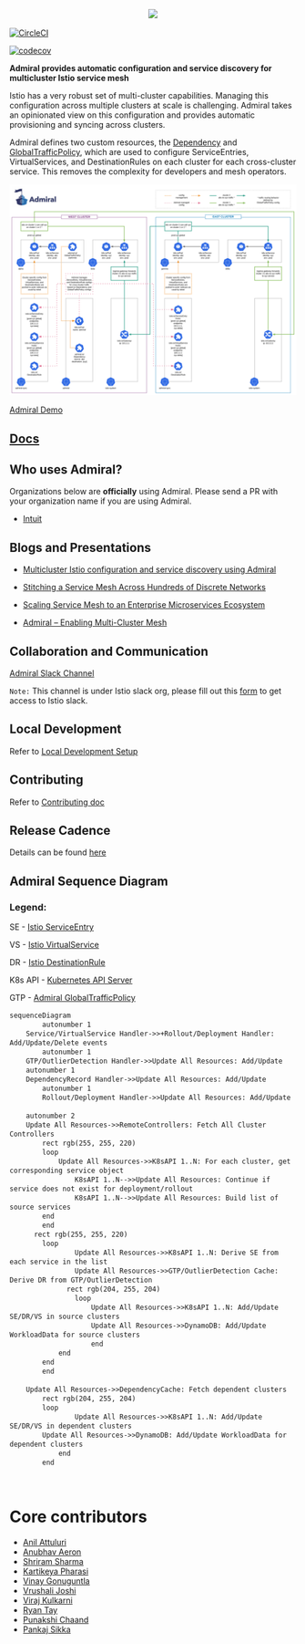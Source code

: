 
<p align="center">
  <img src="https://user-images.githubusercontent.com/35096265/65359707-33216900-dbb2-11e9-8622-dc76c3882c02.png" width="500">
</p>


[//]: # (Build Status)

[![CircleCI](https://circleci.com/gh/istio-ecosystem/admiral/tree/master.svg?style=svg)](https://circleci.com/gh/istio-ecosystem/admiral/tree/master)

[//]: # (Code Coverage)

[![codecov](https://codecov.io/gh/istio-ecosystem/admiral/branch/master/graph/badge.svg)](https://codecov.io/gh/istio-ecosystem/admiral)

[//]: # (usage)

**Admiral provides automatic configuration and service discovery for multicluster Istio service mesh**

Istio has a very robust set of multi-cluster capabilities.  Managing this configuration across multiple clusters at scale is challenging.  Admiral takes an opinionated view on this configuration and provides automatic provisioning and syncing across clusters.

Admiral defines two custom resources, the [Dependency](./docs/Architecture.md#dependency) and [GlobalTrafficPolicy](./docs/Architecture.md#global-traffic-policy), which are used to configure ServiceEntries, VirtualServices, and DestinationRules on each cluster for each cross-cluster service. This removes the complexity for developers and mesh operators.

![alt text](./docs/diagrams/admiral.svg)

[Admiral Demo](https://www.youtube.com/watch?v=cwQpt1t287c)

## [Docs](./docs/Index.md)

## Who uses Admiral?

Organizations below are **officially** using Admiral. Please send a PR with your organization name if you are using Admiral.

* [Intuit](https://www.intuit.com/)

## Blogs and Presentations

* [Multicluster Istio configuration and service discovery using Admiral](https://istio.io/blog/2020/multi-cluster-mesh-automation/)

* [Stitching a Service Mesh Across Hundreds of Discrete Networks](https://www.youtube.com/watch?v=EWyNbBn1vns)

* [Scaling Service Mesh to an Enterprise Microservices Ecosystem](https://apiworld2019aidevworld2019.sched.com/event/SLIQ/pro-talk-scaling-service-mesh-to-an-enterprise-microservices-ecosystem)

* [Admiral – Enabling Multi-Cluster Mesh](https://www.meetup.com/San-Diego-Cloud-Native-Computing-Meetup/events/262826967/)

[//]: # (support)

## Collaboration and Communication

[Admiral Slack Channel](https://istio.slack.com/archives/CT3F18T08) 

`Note:` This channel is under Istio slack org, please fill out this [form](https://docs.google.com/forms/d/e/1FAIpQLSfdsupDfOWBtNVvVvXED6ULxtR4UIsYGCH_cQcRr0VcG1ZqQQ/viewform) to get access to Istio slack.

## Local Development
Refer to [Local Development Setup](./CONTRIBUTING.md#setting-up-for-local-development)

## Contributing
Refer to [Contributing doc](./CONTRIBUTING.md)

## Release Cadence

Details can be found [here](./docs/Processes.md)

## Admiral Sequence Diagram

### Legend:
SE - [Istio ServiceEntry](https://istio.io/latest/docs/reference/config/networking/service-entry/)

VS - [Istio VirtualService](https://istio.io/latest/docs/reference/config/networking/virtual-service/)

DR - [Istio DestinationRule](https://istio.io/latest/docs/reference/config/networking/destination-rule/)

K8s API - [Kubernetes API Server](https://kubernetes.io/docs/concepts/overview/kubernetes-api/)

GTP - [Admiral GlobalTrafficPolicy](https://github.com/istio-ecosystem/admiral/blob/master/docs/Architecture.md#global-traffic-policy)

```mermaid
sequenceDiagram
		autonumber 1
    Service/VirtualService Handler->>+Rollout/Deployment Handler: Add/Update/Delete events
		autonumber 1
    GTP/OutlierDetection Handler->>Update All Resources: Add/Update
    autonumber 1
    DependencyRecord Handler->>Update All Resources: Add/Update
		autonumber 1
		Rollout/Deployment Handler->>Update All Resources: Add/Update

    autonumber 2
    Update All Resources->>RemoteControllers: Fetch All Cluster Controllers
		rect rgb(255, 255, 220)
	    loop
		    Update All Resources->>K8sAPI 1..N: For each cluster, get corresponding service object
				K8sAPI 1..N-->>Update All Resources: Continue if service does not exist for deployment/rollout
				K8sAPI 1..N-->>Update All Resources: Build list of source services
	    end
		end
	  rect rgb(255, 255, 220)
	    loop
				Update All Resources->>K8sAPI 1..N: Derive SE from each service in the list
				Update All Resources->>GTP/OutlierDetection Cache: Derive DR from GTP/OutlierDetection
			  rect rgb(204, 255, 204)
			    loop
				    Update All Resources->>K8sAPI 1..N: Add/Update SE/DR/VS in source clusters
				    Update All Resources->>DynamoDB: Add/Update WorkloadData for source clusters
					end
		    end
	    end
		end

    Update All Resources->>DependencyCache: Fetch dependent clusters
		rect rgb(204, 255, 204)
	    loop
				Update All Resources->>K8sAPI 1..N: Add/Update SE/DR/VS in dependent clusters
        Update All Resources->>DynamoDB: Add/Update WorkloadData for dependent clusters
			end
		end

		
```

# Core contributors
- [Anil Attuluri](https://github.com/aattuluri)
- [Anubhav Aeron](https://github.com/nirvanagit)
- [Shriram Sharma](https://github.com/shriramsharma)
- [Kartikeya Pharasi](https://github.com/kpharasi)
- [Vinay Gonuguntla](https://github.com/vinay-g)
- [Vrushali Joshi](https://github.com/vrushalijoshi)
- [Viraj Kulkarni](https://github.com/virajrk)
- [Ryan Tay](https://github.com/rtay1188)
- [Punakshi Chaand](https://github.com/Punakshi)
- [Pankaj Sikka](https://github.com/psikka1)
